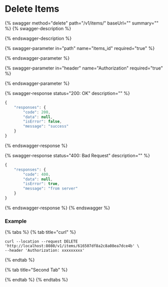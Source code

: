 # Delete Items

{% swagger method="delete" path="/v1/items/" baseUrl="" summary="" %}
{% swagger-description %}

{% endswagger-description %}

{% swagger-parameter in="path" name="items_id" required="true" %}

{% endswagger-parameter %}

{% swagger-parameter in="header" name="Authorization" required="true" %}

{% endswagger-parameter %}

{% swagger-response status="200: OK" description="" %}
```javascript
{
    "responses": {
        "code": 200,
        "data": null,
        "isError": false,
        "message": "success"
    }
}
```
{% endswagger-response %}

{% swagger-response status="400: Bad Request" description="" %}
```javascript
{
    "responses": {
        "code": 400,
        "data": null,
        "isError": true,
        "message": "from server"
    }
}
```
{% endswagger-response %}
{% endswagger %}

### Example

{% tabs %}
{% tab title="curl" %}
```
curl --location --request DELETE 'http://localhost:8080/v1/items/616507df8a2c8a08ea7dce4b' \
--header 'Authorization: xxxxxxxxx'
```
{% endtab %}

{% tab title="Second Tab" %}

{% endtab %}
{% endtabs %}
